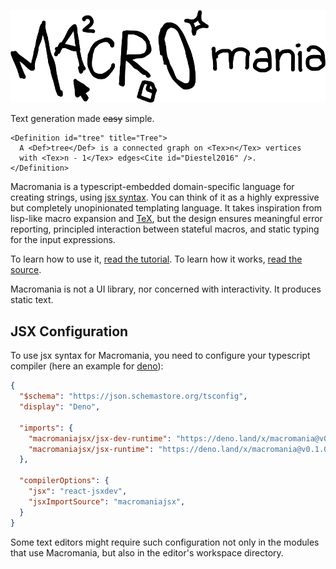 ![Logotype of the name of this project: Macromania](./macromania_deco.png)

Text generation made ~~easy~~ simple.

```tsx
<Definition id="tree" title="Tree">
  A <Def>tree</Def> is a connected graph on <Tex>n</Tex> vertices
  with <Tex>n - 1</Tex> edges<Cite id="Diestel2016" />.
</Definition>
```

Macromania is a typescript-embedded domain-specific language for creating
strings, using [jsx syntax](https://en.wikipedia.org/wiki/JSX_(JavaScript)). You
can think of it as a highly expressive but completely unopinionated templating
language. It takes inspiration from lisp-like macro expansion and
[TeX](https://en.wikipedia.org/wiki/TeX), but the design ensures meaningful
error reporting, principled interaction between stateful macros, and static
typing for the input expressions.

To learn how to use it, [read the tutorial](./test/tutorial.tsx). To learn how it
works, [read the source](./main.ts).

Macromania is not a UI library, nor concerned with interactivity. It produces
static text.

## JSX Configuration

To use jsx syntax for Macromania, you need to configure your typescript compiler
(here an example for
[deno](https://docs.deno.com/runtime/manual/getting_started/configuration_file)):

```json
{
  "$schema": "https://json.schemastore.org/tsconfig",
  "display": "Deno",

  "imports": {
    "macromaniajsx/jsx-dev-runtime": "https://deno.land/x/macromania@v0.1.0/mod.ts",
    "macromaniajsx/jsx-runtime": "https://deno.land/x/macromania@v0.1.0/mod.ts"
  },

  "compilerOptions": {
    "jsx": "react-jsxdev",
    "jsxImportSource": "macromaniajsx",
  }
}
```

Some text editors might require such configuration not only in the modules that
use Macromania, but also in the editor's workspace directory.